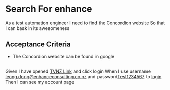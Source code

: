 # Search For enhance

As a test automation engineer
I need to find the Concordion website
So that I can bask in its awesomeness

## Acceptance Criteria
* The Concordion website can be found in google

## 
Given I have opened [TVNZ Link](- "navigate()") and click login
When I use username [leong.dong@enhanceconsulting.co.nz](- "#userName") and password[Test1234567](- "#password") to [login](- "login(#userName,#password)")
Then I can see my account page
